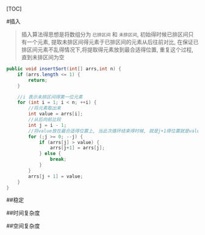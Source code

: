 [TOC]

#插入
> 插入算法得思想是将数组分为 `已排区间` 和 `未排区间`, 初始得时候已排区间只有一个元素, 提取未排区间得元素于已排区间的元素从后往前对比, 在保证已排区间元素不乱得情况下,将提取得元素放到最合适得位置, 重复这个过程, 直到未排区间为空

```java
public void insertSort(int[] arrs,int n) {
    if (arrs.length <= 1) {
        return;
    }

    //i 表示未排区间得第一位元素
    for (int i = 1; i < n; ++i) {
        //将元素取出来
        int value = arrs[i];
        //从后向前比较
        int j = i - 1;
        //将value放在最合适得位置上, 当此次循环结束得时候, 就是j+1得位置就是value最合适得位置
        for (;j >= 0; --j) {
            if (arrs[j] > value) {
                arrs[j+1] = arrs[j];
            } else {
                break;
            }
        }
        arrs[j + 1] = value;
    }
}
```

##稳定

##时间复杂度

##空间复杂度